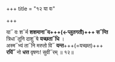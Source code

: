 +++
title = "१२ या वः"

+++

या᳓ वः श᳓र्म **शशमाना᳓य+++(←प्लुतगतौ)+++ स᳓न्ति**  
त्रिधा᳓तूनि दाशु᳓षे **यच्छता᳓धि** ।  
अस्म᳓भ्यं ता᳓नि मरुतो वि᳓ **यन्त**+++(=यच्छत)+++  
**रयिं᳓** नो **धत्त** वृषणः! सुवी᳓रम् ॥ १२॥
